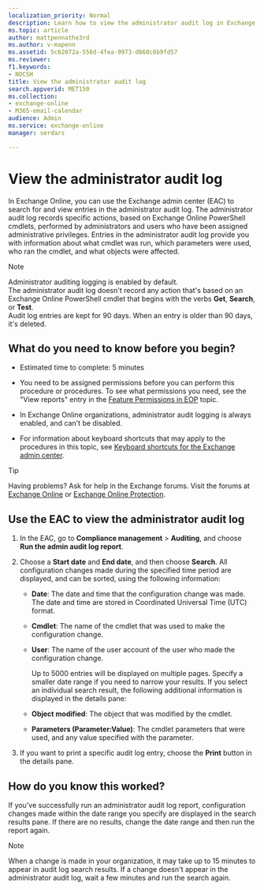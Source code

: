 ```yaml
---
localization_priority: Normal
description: Learn how to view the administrator audit log in Exchange Online
ms.topic: article
author: mattpennathe3rd
ms.author: v-mapenn
ms.assetid: 5c62072a-556d-4fea-9973-d668c6b9fd57
ms.reviewer: 
f1.keywords:
- NOCSH
title: View the administrator audit log
search.appverid: MET150
ms.collection: 
- exchange-online
- M365-email-calendar
audience: Admin
ms.service: exchange-online
manager: serdars

---
```


# View the administrator audit log

In Exchange Online, you can use the Exchange admin center (EAC) to search for and view entries in the administrator audit log. The administrator audit log records specific actions, based on Exchange Online PowerShell cmdlets, performed by administrators and users who have been assigned administrative privileges. Entries in the administrator audit log provide you with information about what cmdlet was run, which parameters were used, who ran the cmdlet, and what objects were affected.

> [!NOTE]
> Administrator auditing logging is enabled by default. <br/> The administrator audit log doesn't record any action that's based on an Exchange Online PowerShell cmdlet that begins with the verbs **Get**, **Search**, or **Test**. <br/> Audit log entries are kept for 90 days. When an entry is older than 90 days, it's deleted.

## What do you need to know before you begin?

- Estimated time to complete: 5 minutes

- You need to be assigned permissions before you can perform this procedure or procedures. To see what permissions you need, see the "View reports" entry in the [Feature Permissions in EOP](https://technet.microsoft.com/library/34674847-a6b7-4a7e-9eaa-b64f22bc150d.aspx) topic.

- In Exchange Online organizations, administrator audit logging is always enabled, and can't be disabled.

- For information about keyboard shortcuts that may apply to the procedures in this topic, see [Keyboard shortcuts for the Exchange admin center](../../accessibility/keyboard-shortcuts-in-admin-center.md).

> [!TIP]
> Having problems? Ask for help in the Exchange forums. Visit the forums at [Exchange Online](https://go.microsoft.com/fwlink/p/?linkId=267542) or [Exchange Online Protection](https://go.microsoft.com/fwlink/p/?linkId=285351).

## Use the EAC to view the administrator audit log

1. In the EAC, go to **Compliance management** \> **Auditing**, and choose **Run the admin audit log report**.

2. Choose a **Start date** and **End date**, and then choose **Search**. All configuration changes made during the specified time period are displayed, and can be sorted, using the following information:

   - **Date**: The date and time that the configuration change was made. The date and time are stored in Coordinated Universal Time (UTC) format.

   - **Cmdlet**: The name of the cmdlet that was used to make the configuration change.

   - **User**: The name of the user account of the user who made the configuration change.

     Up to 5000 entries will be displayed on multiple pages. Specify a smaller date range if you need to narrow your results. If you select an individual search result, the following additional information is displayed in the details pane:

   - **Object modified**: The object that was modified by the cmdlet.

   - **Parameters (Parameter:Value)**: The cmdlet parameters that were used, and any value specified with the parameter.

3. If you want to print a specific audit log entry, choose the **Print** button in the details pane.

## How do you know this worked?

If you've successfully run an administrator audit log report, configuration changes made within the date range you specify are displayed in the search results pane. If there are no results, change the date range and then run the report again.

> [!NOTE]
> When a change is made in your organization, it may take up to 15 minutes to appear in audit log search results. If a change doesn't appear in the administrator audit log, wait a few minutes and run the search again.
